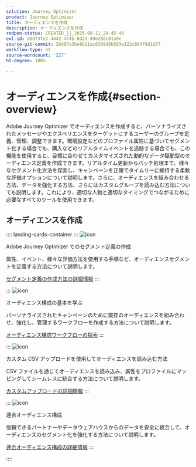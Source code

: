 ```yaml
---
solution: Journey Optimizer
product: Journey Optimizer
title: オーディエンスを作成
description: オーディエンスを作成
redpen-status: CREATED_||_2025-08-11_20-45-40
exl-id: d6d73fe7-4442-474b-8d2d-49e280c01a9e
source-git-commit: 2b907a3be8b11ac6308d0b563e122c88478d1d37
workflow-type: ht
source-wordcount: '227'
ht-degree: 100%

---
```


# オーディエンスを作成{#section-overview}

Adobe Journey Optimizer でオーディエンスを作成すると、パーソナライズされたメッセージやエクスペリエンスをターゲットにするユーザーのグループを定義、管理、調整できます。環境設定などのプロファイル属性に基づいてセグメント化する場合でも、購入などのリアルタイムイベントを追跡する場合でも、この機能を使用すると、目標に合わせてカスタマイズされた動的なデータ駆動型のオーディエンス定義を作成できます。リアルタイム更新からバッチ処理まで、様々なセグメント化方法を探索し、キャンペーンを正確でタイムリーに維持する柔軟な評価オプションについて説明します。さらに、オーディエンスを組み合わせる方法、データを強化する方法、さらにはカスタムグループを読み込む方法についても説明します。これにより、適切な人物と適切なタイミングでつながるために必要なすべてのツールを使用できます。

## オーディエンスを作成

:::: landing-cards-container
:::
![icon](https://cdn.experienceleague.adobe.com/icons/list-check.svg?lang=ja)

Adobe Journey Optimizer でのセグメント定義の作成

属性、イベント、様々な評価方法を使用する手順など、オーディエンスセグメントを定義する方法について説明します。

[セグメント定義の作成方法の詳細情報](../using/audience/creating-a-segment-definition.md)
:::

:::
![icon](https://cdn.experienceleague.adobe.com/icons/puzzle-piece.svg?lang=ja)

オーディエンス構成の基本を学ぶ

パーソナライズされたキャンペーンのために既存のオーディエンスを組み合わせ、強化し、管理するワークフローを作成する方法について説明します。

[オーディエンス構成ワークフローの探索](../using/audience/get-started-audience-orchestration.md)
:::

:::
![icon](https://cdn.experienceleague.adobe.com/icons/file-upload.svg?lang=ja)

カスタム CSV アップロードを使用してオーディエンスを読み込む方法

CSV ファイルを通じてオーディエンスを読み込み、属性をプロファイルにマッピングしてシームレスに統合する方法について説明します。

[カスタムアップロードの詳細情報](../using/audience/custom-upload.md)
:::

:::
![icon](https://cdn.experienceleague.adobe.com/icons/shield-halved.svg?lang=ja)

連合オーディエンス構成

信頼できるパートナーやデータウェアハウスからのデータを安全に統合して、オーディエンスのセグメント化を強化する方法について説明します。

[連合オーディエンス構成の詳細情報](../using/audience/federated-audience-composition.md)
:::

::::
